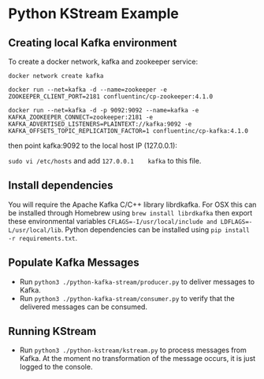 # Python KStream Example

## Creating local Kafka environment

To create a docker network, kafka and zookeeper service:

`docker network create kafka`

`docker run --net=kafka -d --name=zookeeper -e ZOOKEEPER_CLIENT_PORT=2181 confluentinc/cp-zookeeper:4.1.0`

`docker run --net=kafka -d -p 9092:9092 --name=kafka -e KAFKA_ZOOKEEPER_CONNECT=zookeeper:2181 -e KAFKA_ADVERTISED_LISTENERS=PLAINTEXT://kafka:9092 -e KAFKA_OFFSETS_TOPIC_REPLICATION_FACTOR=1 confluentinc/cp-kafka:4.1.0`

then point kafka:9092 to the local host IP (127.0.0.1):

`sudo vi /etc/hosts` and add `127.0.0.1    kafka` to this file.

## Install dependencies

You will require the Apache Kafka C/C++ library librdkafka. 
For OSX this can be installed through Homebrew using `brew install librdkafka` then
export these environmental variables `CFLAGS=-I/usr/local/include and LDFLAGS=-L/usr/local/lib`.
Python dependencies can be installed using `pip install -r requirements.txt`. 

## Populate Kafka Messages
* Run `python3 ./python-kafka-stream/producer.py` to deliver messages to Kafka.
* Run `python3 ./python-kafka-stream/consumer.py` to verify that the delivered messages can be consumed.

## Running KStream
* Run `python3 ./python-kstream/kstream.py` to process messages from Kafka. At the moment
no transformation of the message occurs, it is just logged to the console.
